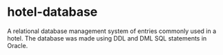 # hotel-database
A relational database management system of entries commonly used in a hotel. The database was made using DDL and DML SQL statements in Oracle.
